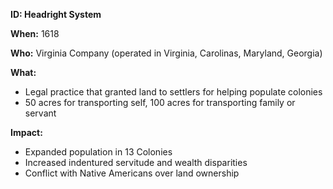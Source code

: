 **ID: Headright System**

**When:** 1618

**Who:** Virginia Company (operated in Virginia, Carolinas, Maryland, Georgia)

**What:**
* Legal practice that granted land to settlers for helping populate colonies
* 50 acres for transporting self, 100 acres for transporting family or servant

**Impact:**
* Expanded population in 13 Colonies
* Increased indentured servitude and wealth disparities
* Conflict with Native Americans over land ownership